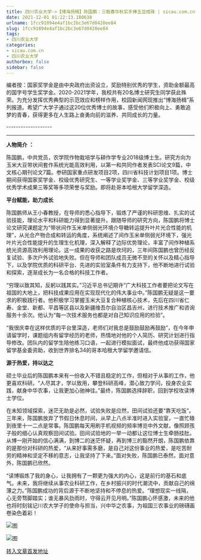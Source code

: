 ```yaml
---
title: 四川农业大学->【博海扬楫】陈国鹏：三载春华秋实手捧玉豆成珠 | sicau.com.cn
date: 2021-12-01 01:22:13.180638
urlname: 1fcc91894e4af1bc2bc3e67d0420ee84
slug: 1fcc91894e4af1bc2bc3e67d0420ee84
tags: 
- 四川农业大学
categories:
- sicau.com.cn
- 四川农业大学
authorbox: false
sidebar: false
---
```

编者按：国家奖学金是由中央政府出资设立，奖励特别优秀的学生，资助金额最高的国字号学生奖学金。2020-2021学年，我校共有20名博士研究生同学获此殊荣。为充分发挥优秀典型的示范效应和榜样作用，校园新闻网现推出“博海扬楫”系列报道。希望广大学子通过这20位优秀博士的故事，感受他们积极向上、勇敢追梦的青春，获得更多在人生路上奋勇向前的滋养、共同成长的力量。

\-------------------
<!--more-->
-----------------------------------------------------

**人物简介** **：**

陈国鹏，中共党员，农学院作物栽培学与耕作学专业2018级博士生。研究方向为玉米大豆带状间套作系统光能高效利用，以第一和共同作者发表SCI论文9篇，中文核心期刊论文7篇。参研国家重点研发项目2项，四川省科技计划项目1项。博士期间获得国家奖学金、校级优秀研究生、一等学业奖学金、三等学业奖学金、校级优秀学术成果三等奖等多项荣誉与奖励。即将赴哥本哈根大学留学深造。

**平台赋能，助力成长**

陈国鹏师从王小春教授，在导师的悉心指导下，锻炼了严谨的科研思维、扎实的试验技能，理论水平和科研能力得到显著提升。跟随导师的研究方向，陈国鹏将博士论文研究课题定为“带状间作玉米单侧弱光环境介导糖转运提升叶片光合性能的机理”，从光合产物合成和转运的角度，系统阐述了间作玉米单侧弱光环境下，强光叶片光合性能提升的生理生化机理，深入解释了边际优势理论，丰富了间作种植系统光资源高效利用理论。这一成果的收获之路是坎坷的，三年间陈国鹏也曾历经反复试验、多次户外试验地失败。但在导师和团队成员无微不至的关怀以及精心指导下，以及学院优质的科研平台、先进的实验室条件有力支持下，他不断地进行试验和探索，逐渐成长为一名合格的科技工作者。

“穷理以致其知，反躬以践其实。”习近平总书记期许“广大科技工作者要把论文写在祖国的大地上，把科技成果应用在实现现代化的伟大事业中。”陈国鹏无疑是这一要求的积极践行者。他积极学习掌握玉米大豆复合种植核心技术，先后在四川省仁寿、金堂、新都、平昌等区县以及新疆维吾尔自治区昌吉州，进行技术推广和咨询服务十余次。他认为“每一次技术服务也都是对自己知识应用的检验”。

“我很庆幸在这样优质的平台里深造，老师们对我总是鼓励鼓励再鼓励”，在今年申请留学时，课题组内有留学经历的老师，热情地对他的个人简历、研究计划进行指导修改。团队内的留学生陪他练习口语，一起进行模拟面试，最终他成功获得国家留学基金委资助，收到世界排名34的哥本哈根大学留学邀请信。

**源于热爱，持以达之**

硕士毕业后的陈国鹏本来有一份收入不错且稳定的工作，但相对于从事的工作，他更喜欢科研。“人尽其才，学以致用，攀登科研高峰，潜心致力学问，投身农业实践，献身中华农事，让我更加心驰神往。”最终，陈国鹏选择辞职，回到学校攻读博士学位。

在未知领域探索，迷茫无助是必然，试验失败是应然，田间试验还要“靠天吃饭”。三年来，陈国鹏放弃了节假日休息时间，从早上八点半准时进入实验室，一直忙碌到夜里十一二点是常事。陈国鹏每天用刷手机视频的频率博览中外文献，像照顾孩子般的细心认真观察田间试验。田间试验地的一举一动都让这位博士生牵肠挂肚。从博一刚开始的信心满满，到博二的迷茫怀疑，再到博三的豁然开朗，陈国鹏依靠的是那份对科研的热爱，“从来好事需多磨，是自己对这份事业的热爱，是吃苦耐劳的精神和坚定不移的意志，让我坚持了下来。”面对失败，陈国鹏已泰然，面对意外，陈国鹏已欣然。

“读博锻炼了我的身心，让我拥有了一颗更为强大的内心，这是前行的基石和底气。未来，我将继续从事农业科研工作，在乡村振兴的时代潮流中，贡献自己的绵薄之力。”陈国鹏成功的背后源于不断地坚持和不停息的热爱。“理想现实一线隔，心无旁骛脚踏实；谁无暴风劲雨时，守得云开见月明。”陈国鹏心怀感激，未来的他也将时刻铭记川农大学子的使命与担当，兴中华之农事，为祖国三农事业的磅礴画卷染色着彩！  

![图](https://news.sicau.edu.cn/__local/4/03/0F/01D9D7C129E5D4520DE6A5119C7_0A94E225_69992.png)

![图](https://news.sicau.edu.cn/__local/8/1E/96/4F50A7089543B0BAACFC27984C1_753DD571_E585.jpg)

[转入文章首发地址](https://news.sicau.edu.cn/info/1078/65745.htm)
